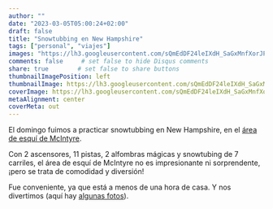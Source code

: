 ```yaml
---
author: ""
date: "2023-03-05T05:00:24+02:00"
draft: false
title: "Snowtubbing en New Hampshire"
tags: ["personal", "viajes"]
images: "https://lh3.googleusercontent.com/sQmEdDF24leIXdH_SaGxMnfXorJPLLHGg4MwD8Y5DEUySZdlCRX_lvVquZn-T-54us-oJKfpDgUurGKxmkmHa4expLgG6KPSBT8KscAMtjZNiPkTcPtgnQRpA2cv14sAcNz_WhYUHg4=w2400"
comments: false     # set false to hide Disqus comments
share: true        # set false to share buttons
thumbnailImagePosition: left
thumbnailImage: https://lh3.googleusercontent.com/sQmEdDF24leIXdH_SaGxMnfXorJPLLHGg4MwD8Y5DEUySZdlCRX_lvVquZn-T-54us-oJKfpDgUurGKxmkmHa4expLgG6KPSBT8KscAMtjZNiPkTcPtgnQRpA2cv14sAcNz_WhYUHg4=w2400
coverImage: https://lh3.googleusercontent.com/sQmEdDF24leIXdH_SaGxMnfXorJPLLHGg4MwD8Y5DEUySZdlCRX_lvVquZn-T-54us-oJKfpDgUurGKxmkmHa4expLgG6KPSBT8KscAMtjZNiPkTcPtgnQRpA2cv14sAcNz_WhYUHg4=w2400
metaAlignment: center
coverMeta: out
---
```


El domingo fuimos a practicar snowtubbing en New Hampshire, en el [área de esquí de McIntyre](https://www.mcintyreskiarea.com/).

<!--more-->

Con 2 ascensores, 11 pistas, 2 alfombras mágicas y snowtubing de 7 carriles, el área de esquí de McIntyre no es impresionante ni sorprendente, ¡pero se trata de comodidad y diversión!

Fue conveniente, ya que está a menos de una hora de casa. Y nos divertimos (aquí hay [algunas fotos](https://photos.app.goo.gl/JbwDUZ34PTNSzfmh6)).